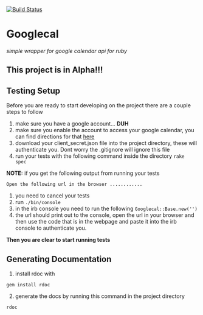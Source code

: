 [![Build
Status](https://travis-ci.org/Ennovar/googlecal.svg?branch=master)](https://travis-ci.org/Ennovar/googlecal)
# Googlecal
_simple wrapper for google calendar api for ruby_

## This project is in Alpha!!!


## Testing Setup
Before you are ready to start developing on the project there are a
couple steps to follow

1. make sure you have a google account... **DUH**
2. make sure you enable the account to access your google calendar, you
   can find directions for that
[here](https://developers.google.com/google-apps/calendar/quickstart/ruby)
3. download your client_secret.json file into the project directory,
   these will authenticate you. Dont worry the .gitignore will ignore
this file
4. run your tests with the following command inside the directory `rake
   spec`

**NOTE:** if you get the following output from running your tests

```
Open the following url in the browser ............
```
1. you need to cancel your tests
2. run `./bin/console`
3. in the irb console you need to run the following
   `Googlecal::Base.new('')`
4. the url should print out to the console, open the url in your browser
   and then use the code that is in the webpage and paste it into the
irb console to authenticate you.

**Then you are clear to start running tests**


## Generating Documentation
1. install rdoc with
```
gem install rdoc
```
2. generate the docs by running this command in the project directory
```
rdoc
```
